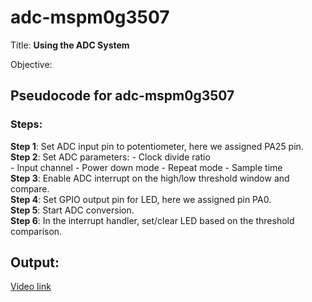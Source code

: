 # adc-mspm0g3507

Title: **Using the ADC System**

Objective:



## Pseudocode for adc-mspm0g3507

### Steps:

**Step 1**: Set ADC input pin to potentiometer, here we assigned PA25 pin.\
**Step 2**: Set ADC parameters:
         - Clock divide ratio  
         - Input channel
         - Power down mode
         - Repeat mode
         - Sample time\
**Step 3**: Enable ADC interrupt on the high/low threshold window and compare.\
**Step 4**: Set GPIO output pin for LED, here we assigned pin PA0.\
**Step 5**: Start ADC conversion.\
**Step 6**: In the interrupt handler, set/clear LED based on the threshold comparison.

## Output:

[Video link](https://usfedu-my.sharepoint.com/:v:/g/personal/dobariya_usf_edu/EbpjT_Ei7VJGjbUa1ghthw8B3ikhdUtDLq8nkLpt2Fw9Dw?e=AwIhf3)

